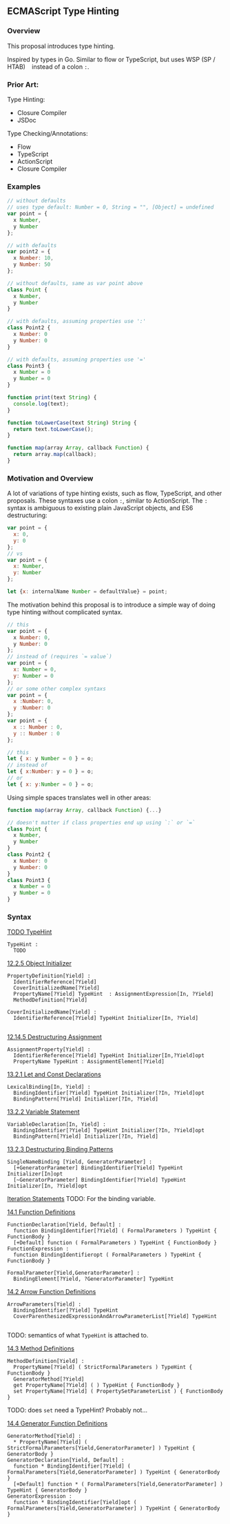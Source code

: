 ## ECMAScript Type Hinting ##

### Overview

This proposal introduces type hinting.

Inspired by types in Go. Similar to flow or TypeScript, but uses WSP (SP / HTAB) ` ` instead of a colon `:`.

### Prior Art:
Type Hinting:
* Closure Compiler
* JSDoc
 
Type Checking/Annotations:
* Flow
* TypeScript
* ActionScript
* Closure Compiler

### Examples ###

```javascript
// without defaults
// uses type default: Number = 0, String = "", [Object] = undefined
var point = {
  x Number,
  y Number
};

// with defaults
var point2 = {
  x Number: 10,
  y Number: 50
};

// without defaults, same as var point above
class Point {
  x Number,
  y Number
}

// with defaults, assuming properties use ':'
class Point2 {
  x Number: 0
  y Number: 0
}

// with defaults, assuming properties use '='
class Point3 {
  x Number = 0
  y Number = 0
}

function print(text String) {
  console.log(text);
}

function toLowerCase(text String) String {
  return text.toLowerCase();
}

function map(array Array, callback Function) {
  return array.map(callback);
}
```

### Motivation and Overview ###

A lot of variations of type hinting exists, such as flow, TypeScript, and other proposals. These syntaxes use a colon `:`, similar to ActionScript. The `:` syntax is ambiguous to existing plain JavaScript objects, and ES6 destructuring:

```javascript
var point = {
  x: 0,
  y: 0
};
// vs
var point = {
  x: Number,
  y: Number
};

let {x: internalName Number = defaultValue} = point;

```



The motivation behind this proposal is to introduce a simple way of doing type hinting without complicated syntax.

```javascript
// this
var point = {
  x Number: 0,
  y Number: 0
};
// instead of (requires `= value`)
var point = {
  x: Number = 0,
  y: Number = 0
};
// or some other complex syntaxs
var point = {
  x :Number: 0,
  y :Number: 0
};
var point = {
  x :: Number : 0,
  y :: Number : 0
};

// this
let { x: y Number = 0 } = o;
// instead of
let { x:Number: y = 0 } = o;
// or
let { x: y:Number = 0 } = o;
```

Using simple spaces translates well in other areas:
```javascript
function map(array Array, callback Function) {...}

// doesn't matter if class properties end up using `:` or `=`
class Point {
  x Number,
  y Number
}
class Point2 {
  x Number: 0
  y Number: 0
}
class Point3 {
  x Number = 0
  y Number = 0
}
```

### Syntax ###
  [TODO TypeHint](https://people.mozilla.org/~jorendorff/es6-draft.html)
  
  ```
  TypeHint :
    TODO
  ```


  [12.2.5 Object Initializer](https://people.mozilla.org/~jorendorff/es6-draft.html#sec-object-initializer)
  
  ```
  PropertyDefinition[Yield] :
    IdentifierReference[?Yield]
    CoverInitializedName[?Yield]
    PropertyName[?Yield] TypeHint  : AssignmentExpression[In, ?Yield]
    MethodDefinition[?Yield]
    
  CoverInitializedName[Yield] :
    IdentifierReference[?Yield] TypeHint Initializer[In, ?Yield]
  
  
  ```
  [12.14.5 Destructuring Assignment](https://people.mozilla.org/~jorendorff/es6-draft.html#sec-destructuring-assignment)
  ```
  AssignmentProperty[Yield] :
    IdentifierReference[?Yield] TypeHint Initializer[In,?Yield]opt
    PropertyName TypeHint : AssignmentElement[?Yield]
  ```
  
  [13.2.1 Let and Const Declarations](https://people.mozilla.org/~jorendorff/es6-draft.html#sec-let-and-const-declarations)
  ```
  LexicalBinding[In, Yield] :
    BindingIdentifier[?Yield] TypeHint Initializer[?In, ?Yield]opt
    BindingPattern[?Yield] Initializer[?In, ?Yield]
  ```
  
  [13.2.2 Variable Statement](https://people.mozilla.org/~jorendorff/es6-draft.html#sec-variable-statement)
  ```
  VariableDeclaration[In, Yield] :
    BindingIdentifier[?Yield] TypeHint Initializer[?In, ?Yield]opt
    BindingPattern[?Yield] Initializer[?In, ?Yield]
  ```
  
  [13.2.3 Destructuring Binding Patterns](https://people.mozilla.org/~jorendorff/es6-draft.html#sec-destructuring-binding-patterns)
  ```
  SingleNameBinding [Yield, GeneratorParameter] :
    [+GeneratorParameter] BindingIdentifier[Yield] TypeHint Initializer[In]opt
    [~GeneratorParameter] BindingIdentifier[?Yield] TypeHint Initializer[In, ?Yield]opt
  ```
  [Iteration Statements](https://people.mozilla.org/~jorendorff/es6-draft.html#sec-iteration-statements)
  TODO: For the binding variable.
  
  [14.1 Function Definitions](https://people.mozilla.org/~jorendorff/es6-draft.html#sec-function-definitions)
  ```
  FunctionDeclaration[Yield, Default] :
    function BindingIdentifier[?Yield] ( FormalParameters ) TypeHint { FunctionBody }
    [+Default] function ( FormalParameters ) TypeHint { FunctionBody }
  FunctionExpression :
    function BindingIdentifieropt ( FormalParameters ) TypeHint { FunctionBody }
  
  FormalParameter[Yield,GeneratorParameter] :
    BindingElement[?Yield, ?GeneratorParameter] TypeHint
  ```
  
  [14.2 Arrow Function Definitions](https://people.mozilla.org/~jorendorff/es6-draft.html#sec-arrow-function-definitions)
  ```
  ArrowParameters[Yield] :
    BindingIdentifier[?Yield] TypeHint
    CoverParenthesizedExpressionAndArrowParameterList[?Yield] TypeHint
    
  ```
  
  TODO: semantics of what `TypeHint` is attached to.
  
  [14.3 Method Definitions](https://people.mozilla.org/~jorendorff/es6-draft.html#sec-method-definitions)
  ```
  MethodDefinition[Yield] :
    PropertyName[?Yield] ( StrictFormalParameters ) TypeHint { FunctionBody }
    GeneratorMethod[?Yield]
    get PropertyName[?Yield] ( ) TypeHint { FunctionBody }
    set PropertyName[?Yield] ( PropertySetParameterList ) { FunctionBody }
  ```
  TODO: does `set` need a TypeHint? Probably not...
  
  [14.4 Generator Function Definitions](https://people.mozilla.org/~jorendorff/es6-draft.html#sec-generator-function-definitions)
  ```
  GeneratorMethod[Yield] :
    * PropertyName[?Yield] ( StrictFormalParameters[Yield,GeneratorParameter] ) TypeHint { GeneratorBody }
  GeneratorDeclaration[Yield, Default] :
    function * BindingIdentifier[?Yield] ( FormalParameters[Yield,GeneratorParameter] ) TypeHint { GeneratorBody }
    [+Default] function * ( FormalParameters[Yield,GeneratorParameter] ) TypeHint { GeneratorBody }
  GeneratorExpression :
    function * BindingIdentifier[Yield]opt ( FormalParameters[Yield,GeneratorParameter] ) TypeHint { GeneratorBody }
  ```
